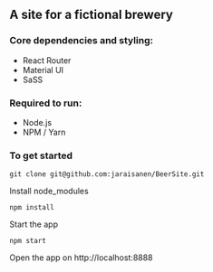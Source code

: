 ## A site for a fictional brewery
### Core dependencies and styling:
* React Router
* Material UI
* SaSS

### Required to run:
* Node.js
* NPM / Yarn

### To get started
```
git clone git@github.com:jaraisanen/BeerSite.git
```
Install node_modules 
```
npm install
```
Start the app
```
npm start
```
Open the app on http://localhost:8888
